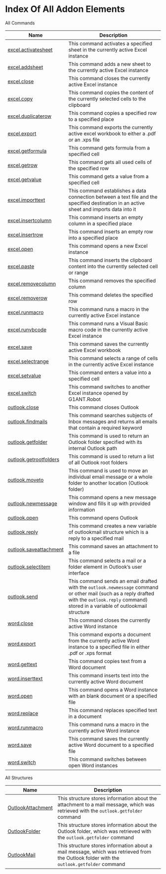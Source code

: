 # Index Of All Addon Elements


 All Commands

| Name | Description |
| ---- | ----------- |
| [excel.activatesheet](Commands/ExcelActivateSheetCommand.md) | This command activates a specified sheet in the currently active Excel instance |
| [excel.addsheet](Commands/ExcelAddSheetCommand.md) | This command adds a new sheet to the currently active Excel instance |
| [excel.close](Commands/ExcelCloseCommand.md) | This command closes the currently active Excel instance |
| [excel.copy](Commands/ExcelCopyCommand.md) | This command copies the content of the currently selected cells to the clipboard |
| [excel.duplicaterow](Commands/ExcelDuplicateRowCommand.md) | This command copies a specified row to a specified place |
| [excel.export](Commands/ExcelExportCommand.md) | This command exports the currently active excel workbook to either a .pdf or an .xps file |
| [excel.getformula](Commands/ExcelGetFormulaCommand.md) | This command gets formula from a specified cell |
| [excel.getrow](Commands/ExcelGetRowCommand.md) | This command gets all used cells of the specified row |
| [excel.getvalue](Commands/ExcelGetValueCommand.md) | This command gets a value from a specified cell |
| [excel.importtext](Commands/ExcelImportTextCommand.md) | This command establishes a data connection between a text file and the specified destination in an active sheet and imports data into it |
| [excel.insertcolumn](Commands/ExcelInsertColumnCommand.md) | This command inserts an empty column in a specified place |
| [excel.insertrow](Commands/ExcelInsertRowCommand.md) | This command inserts an empty row into a specified place |
| [excel.open](Commands/ExcelOpenCommand.md) | This command opens a new Excel instance |
| [excel.paste](Commands/ExcelPasteCommand.md) | This command inserts the clipboard content into the currently selected cell or range |
| [excel.removecolumn](Commands/ExcelRemoveColumnCommand.md) | This command removes the specified column |
| [excel.removerow](Commands/ExcelRemoveRowCommand.md) | This command deletes the specified row |
| [excel.runmacro](Commands/ExcelRunMacroCommand.md) | This command runs a macro in the currently active Excel instance |
| [excel.runvbcode](Commands/ExcelRunVBCodeCommand.md) | This command runs a Visual Basic macro code in the currently active Excel instance |
| [excel.save](Commands/ExcelSaveCommand.md) | This command saves the currently active Excel workbook |
| [excel.selectrange](Commands/ExcelSelectRangeCommand.md) | This command selects a range of cells in the currently active Excel instance |
| [excel.setvalue](Commands/ExcelSetValueCommand.md) | This command enters a value into a specified cell |
| [excel.switch](Commands/ExcelSwitchCommand.md) | This command switches to another Excel instance opened by G1ANT.Robot |
| [outlook.close](Commands/OutlookCloseCommand.md) | This command closes Outlook |
| [outlook.findmails](Commands/OutlookFindMailsCommand.md) | This command searches subjects of Inbox messages and returns all emails that contain a required keyword |
| [outlook.getfolder](Commands/OutlookGetFolderCommand.md) | This command is used to return an Outlook folder specified with its internal Outlook path |
| [outlook.getrootfolders](Commands/OutlookGetRootFoldersCommand.md) | This command is used to return a list of all Outlook root folders |
| [outlook.moveto](Commands/OutlookMoveToCommand.md) | This command is used to move an individual email message or a whole folder to another location (Outlook folder) |
| [outlook.newmessage](Commands/OutlookNewMessageCommand.md) | This command opens a new message window and fills it up with provided information |
| [outlook.open](Commands/OutlookOpenCommand.md) | This command opens Outlook |
| [outlook.reply](Commands/OutlookReplyCommand.md) | This command creates a new variable of outlookmail structure which is a reply to a specified mail |
| [outlook.saveattachment](Commands/OutlookSaveAttachmentCommand.md) | This command saves an attachment to a file |
| [outlook.selectitem](Commands/OutlookSelectItemCommand.md) | This command selects a mail or a folder element in Outlook’s user interface |
| [outlook.send](Commands/OutlookSendCommand.md) | This command sends an email drafted with the `outlook.newmessage` command or other mail (such as a reply drafted with the `outlook.reply` command) stored in a variable of outlookmail structure |
| [word.close](Commands/WordCloseCommand.md) | This command closes the currently active Word instance |
| [word.export](Commands/WordExportCommand.md) | This command exports a document from the currently active Word instance to a specified file in either .pdf or .xps format |
| [word.gettext](Commands/WordGetTextCommand.md) | This command copies text from a Word document |
| [word.inserttext](Commands/WordInsertTextCommand.md) | This command inserts text into the currently active Word document |
| [word.open](Commands/WordOpenCommand.md) | This command opens a Word instance with an blank document or a specified file |
| [word.replace](Commands/WordReplaceCommand.md) | This command replaces specified text in a document |
| [word.runmacro](Commands/WordRunMacroCommand.md) | This command runs a macro in the currently active Word instance |
| [word.save](Commands/WordSaveCommand.md) | This command saves the currently active Word document to a specified file |
| [word.switch](Commands/WordSwitchCommand.md) | This command switches between open Word instances |

 All Structures

| Name | Description |
| ---- | ----------- |
| [OutlookAttachment](Structures/OutlookAttachmentStructure.md) | This structure stores information about the attachment to a mail message, which was retrieved with the `outlook.getfolder` command |
| [OutlookFolder](Structures/OutlookFolderStructure.md) | This structure stores information about the Outlook folder, which was retrieved with the `outlook.getfolder` command |
| [OutlookMail](Structures/OutlookMailStructure.md) | This structure stores information about a mail message, which was retrieved from the Outlook folder with the `outlook.getfolder` command |
